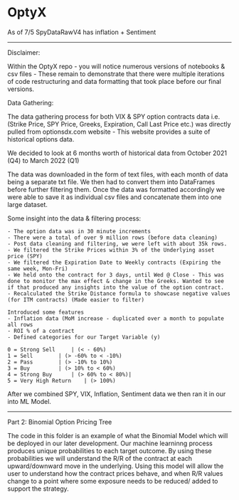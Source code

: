 # OptyX
As of 7/5 SpyDataRawV4 has inflation + Sentiment 

______________________________

Disclaimer:

Within the OptyX repo - you will notice numerous versions of notebooks & csv files - These remain to demonstrate that there were multiple iterations of code restructuring and data formatting that took place before our final versions.

Data Gathering: 

The data gathering process for both VIX & SPY option contracts data i.e. (Strike Price, SPY Price, Greeks, Expiration, Call Last Price etc.) was directly pulled from optionsdx.com website - This website provides a suite of historical options data. 

We decided to look at 6 months worth of historical data from October 2021 (Q4) to March 2022 (Q1) 

The data was downloaded in the form of text files, with each month of data being a separate txt file. We then had to convert them into DataFrames before further filtering them. Once the data was formatted accordingly we were able to save it as individual csv files and concatenate them into one large dataset. 

Some insight into the data & filtering process:

	- The option data was in 30 minute increments
	- There were a total of over 9 million rows (before data cleaning) 
	- Post data cleaning and filtering, we were left with about 35k rows.
	- We filtered the Strike Prices within 3% of the Underlying asset price (SPY)
	- We filtered the Expiration Date to Weekly contracts (Expiring the same week, Mon-Fri)
	- We held onto the contract for 3 days, until Wed @ Close - This was done to monitor the max effect & change in the Greeks. Wanted to see if that produced any insights into the value of the option contract. 
	- Recalculated the Strike Distance formula to showcase negative values (for ITM contracts) (Made easier to filter)

	Introduced some features 
	- Inflation data (MoM increase - duplicated over a month to populate all rows
	- ROI % of a contract
	- Defined categories for our Target Variable (y)

	0 = Strong Sell		| (< - 60%)
	1 = Sell 		| (> -60% to < -10%)
	2 = Pass		| (> -10% to 10%)
	3 = Buy 		| (> 10% to < 60%)
	4 = Strong Buy  	| (> 60% to < 80%)| 
	5 = Very High Return    | (> 100%)



After we combined SPY, VIX, Inflation, Sentiment data we then ran it in our into ML Model. 

_________________________________

Part 2: Binomial Option Pricing Tree 

The code in this folder is an example of what the Binomial Model which will be deployed in our later development. 
Our machine learninng process produces unique probabilities to each target outcome. 
By using these probabilities we will understand the R/R of the contract at each upward/downward move in the underlying. 
Using this model will allow the user to understand how the contract prices behave, and when R/R values change to a point where some exposure needs to be reduced/ added to support the strategy. 
